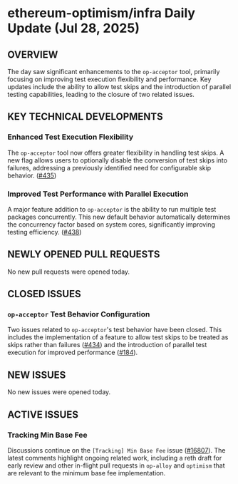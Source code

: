 # ethereum-optimism/infra Daily Update (Jul 28, 2025)
## OVERVIEW 
The day saw significant enhancements to the `op-acceptor` tool, primarily focusing on improving test execution flexibility and performance. Key updates include the ability to allow test skips and the introduction of parallel testing capabilities, leading to the closure of two related issues.

## KEY TECHNICAL DEVELOPMENTS

### Enhanced Test Execution Flexibility
The `op-acceptor` tool now offers greater flexibility in handling test skips. A new flag allows users to optionally disable the conversion of test skips into failures, addressing a previously identified need for configurable skip behavior. ([#435](https://github.com/ethereum-optimism/infra/pull/435))

### Improved Test Performance with Parallel Execution
A major feature addition to `op-acceptor` is the ability to run multiple test packages concurrently. This new default behavior automatically determines the concurrency factor based on system cores, significantly improving testing efficiency. ([#438](https://github.com/ethereum-optimism/infra/pull/438))

## NEWLY OPENED PULL REQUESTS
No new pull requests were opened today.

## CLOSED ISSUES

### `op-acceptor` Test Behavior Configuration
Two issues related to `op-acceptor`'s test behavior have been closed. This includes the implementation of a feature to allow test skips to be treated as skips rather than failures ([#434](https://github.com/ethereum-optimism/infra/issues/434)) and the introduction of parallel test execution for improved performance ([#184](https://github.com/ethereum-optimism/infra/issues/184)).

## NEW ISSUES
No new issues were opened today.

## ACTIVE ISSUES

### Tracking Min Base Fee
Discussions continue on the `[Tracking] Min Base Fee` issue ([#16807](https://github.com/ethereum-optimism/infra/issues/16807)). The latest comments highlight ongoing related work, including a reth draft for early review and other in-flight pull requests in `op-alloy` and `optimism` that are relevant to the minimum base fee implementation.